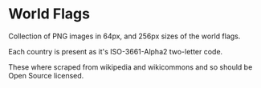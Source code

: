 # World Flags

Collection of PNG images in 64px, and 256px sizes of the world flags.

Each country is present as it's ISO-3661-Alpha2 two-letter code.

These where scraped from wikipedia and wikicommons and so should be Open Source licensed.
